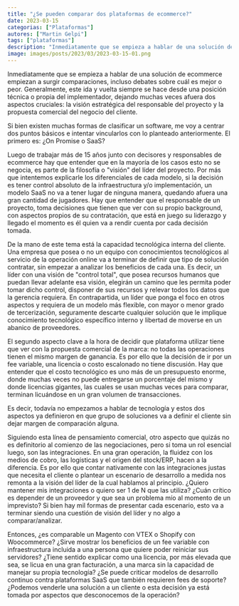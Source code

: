 ```yaml
---
title: "¿Se pueden comparar dos plataformas de ecommerce?"
date: 2023-03-15
categorias: ["Plataformas"]
autores: ["Martin Gelpi"]
tags: ["plataformas"]
description: "Inmediatamente que se empieza a hablar de una solución de ecommerce empiezan a surgir comparaciones, incluso debates sobre cuál es mejor o peor."
image: images/posts/2023/03/2023-03-15-01.png
---
```


Inmediatamente que se empieza a hablar de una solución de ecommerce empiezan a surgir comparaciones, incluso debates sobre cuál es mejor o peor. Generalmente, este ida y vuelta siempre se hace desde una posición técnica o propia del implementador, dejando muchas veces afuera dos aspectos cruciales: la visión estratégica del responsable del proyecto y la propuesta comercial del negocio del cliente.

Si bien existen muchas formas de clasificar un software, me voy a centrar dos puntos básicos e intentar vincularlos con lo planteado anteriormente. El primero es: ¿On Promise o SaaS?

Luego de trabajar más de 15 años junto con decisores y responsables de ecommerce hay que entender que en la mayoría de los casos esto no se negocia, es parte de la filosofía o "visión" del líder del proyecto. Por más que intentemos explicarle los diferenciales de cada modelo, si la decisión es tener control absoluto de la infraestructura y/o implementación, un modelo SaaS no va a tener lugar de ninguna manera, quedando afuera una gran cantidad de jugadores. Hay que entender que el responsable de un proyecto, toma decisiones que tienen que ver con su propio background, con aspectos propios de su contratación, que está en juego su liderazgo y llegado el momento es él quien va a rendir cuenta por cada decisión tomada.

De la mano de este tema está la capacidad tecnológica interna del cliente. Una empresa que posea o no un equipo con conocimientos tecnológicos al servicio de la operación online va a terminar de definir que tipo de solución contratar, sin empezar a analizar los beneficios de cada una. Es decir, un líder con una visión de "control total", que posea recursos humanos que puedan llevar adelante esa visión, elegirán un camino que les permita poder tomar dicho control, disponer de sus recursos y relevar todos los datos que la gerencia requiera. En contrapartida, un líder que ponga el foco en otros aspectos y requiera de un modelo más flexible, con mayor o menor grado de tercerización, seguramente descarte cualquier solución que le implique conocimiento tecnológico específico interno y libertad de moverse en un abanico de proveedores.

El segundo aspecto clave a la hora de decidir que plataforma utilizar tiene que ver con la propuesta comercial de la marca: no todas las operaciones tienen el mismo margen de ganancia. Es por ello que la decisión de ir por un fee variable, una licencia o costo escalonado no tiene discusión. Hay que entender que el costo tecnológico es uno más de un presupuesto enorme, donde muchas veces no puede entregarse un porcentaje del mismo y donde licencias gigantes, las cuales se usan muchas veces para comparar, terminan licuándose en un gran volumen de transacciones.

Es decir, todavía no empezamos a hablar de tecnología y estos dos aspectos ya definieron en que grupo de soluciones va a definir el cliente sin dejar margen de comparación alguna.

Siguiendo esta línea de pensamiento comercial, otro aspecto que quizás no es definitorio al comienzo de las negociaciones, pero si toma un rol esencial luego, son las integraciones. En una gran operación, la fluidez con los medios de cobro, las logísticas y el origen del stock/ERP, hacen a la diferencia. Es por ello que contar nativamente con las integraciones justas que necesita el cliente o plantear un escenario de desarrollo a medida nos remonta a la visión del líder de la cual hablamos al principio. ¿Quiero mantener mis integraciones o quiero ser 1 de N que las utiliza? ¿Cuán crítico es depender de un proveedor y que sea un problema mío al momento de un imprevisto? Si bien hay mil formas de presentar cada escenario, esto va a terminar siendo una cuestión de visión del líder y no algo a comparar/analizar.

Entonces, ¿es comparable un Magento con VTEX o Shopify con Woocommerce? ¿Sirve mostrar los beneficios de un fee variable con infraestructura incluida a una persona que quiere poder reiniciar sus servidores? ¿Tiene sentido explicar como una licencia, por más elevada que sea, se licua en una gran facturación, a una marca sin la capacidad de manejar su propia tecnología? ¿Se puede criticar modelos de desarrollo continuo contra plataformas SaaS que también requieren fees de soporte? ¿Podemos venderle una solución a un cliente o esta decisión ya está tomada por aspectos que desconocemos de la operación?
